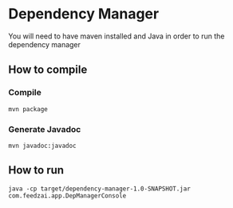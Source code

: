 # Dependency Manager
You will need to have maven installed and Java in order to run the dependency manager

## How to compile

### Compile
`mvn package`

### Generate Javadoc
`mvn javadoc:javadoc`

## How to run
`java -cp target/dependency-manager-1.0-SNAPSHOT.jar com.feedzai.app.DepManagerConsole`
